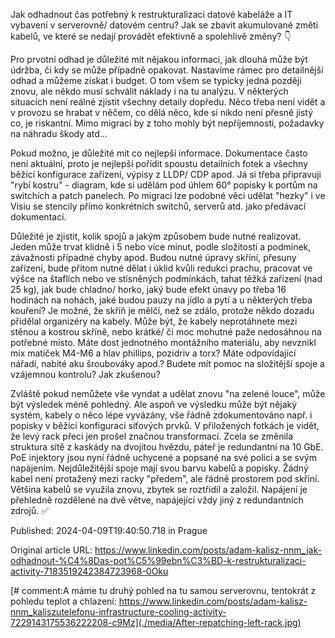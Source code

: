 Jak odhadnout čas potřebný k restrukturalizaci datové kabeláže a IT vybavení v serverovně/ datovém centru? Jak se zbavit akumulované změti kabelů, ve které se nedají provádět efektivně a spolehlivě změny? 👇

Pro prvotní odhad je důležité mít nějakou informaci, jak dlouhá může být údržba, či kdy se může případně opakovat. Nastavíme rámec pro detailnější odhad a můžeme získat i budget. O tom všem se typicky jedná později znovu, ale někdo musí schválit náklady i na tu analýzu.
V některých situacích není reálné zjistit všechny detaily dopředu. Něco třeba není vidět a v provozu se hrabat v něčem, co dělá něco, kde si nikdo není přesně jistý co, je riskantní. Mimo migraci by z toho mohly být nepříjemnosti, požadavky na náhradu škody atd...

Pokud možno, je důležité mít co nejlepší informace. Dokumentace často není aktuální, proto je nejlepší pořídit spoustu detailních fotek a všechny běžící konfigurace zařízení, výpisy z LLDP/ CDP apod. Já si třeba připravuji "rybí kostru" - diagram, kde si udělám pod úhlem 60° popisky k portům na switchích a patch panelech. Po migraci lze podobné věci udělat "hezky" i ve Visiu se stencily přímo konkrétních switchů, serverů atd. jako předávací dokumentaci.

Důležité je zjistit, kolik spojů a jakým způsobem bude nutné realizovat. Jeden může trvat klidně i 5 nebo více minut, podle složitosti a podmínek, závažnosti případné chyby apod. Budou nutné úpravy skříní, přesuny zařízení, bude přitom nutné dělat i úklid kvůli redukci prachu, pracovat ve výšce na štaflích nebo ve stísněných podmínkách, tahat těžká zařízení (nad 25 kg), jak bude chladno/ horko, jaký bude efekt únavy po třeba 16 hodinách na nohách, jaké budou pauzy na jídlo a pytí a u některých třeba kouření?
Je možné, že skříň je mělčí, než se zdálo, protože někdo dozadu přidělal organizéry na kabely. Může být, že kabely neprotáhnete mezi stěnou a kostrou skříně, nebo krátké/ či moc mohutné paže nedosáhnou na potřebné místo. Máte dost jednotného montážního materiálu, aby nevznikl mix matiček M4-M6 a hlav phillips, pozidriv a torx? Máte odpovídající nářadí, nabité aku šroubováky apod.? Budete mít pomoc na složitější spoje a vzájemnou kontrolu? Jak zkušenou?

 Zvláště pokud nemůžete vše vyndat a udělat znovu "na zelené louce", může být výsledek méně pohledný. Ale aspoň ve výsledku může být nějaký systém, kabely o něco lépe vyvázány, vše řádně zdokumentováno např. i popisky v běžící konfiguraci síťových prvků. V přiložených fotkách je vidět, že levý rack přeci jen prošel značnou transformací. Zcela se změnila struktura sítě z kaskády na dvojitou hvězdu, páteř je redundantní na 10 GbE. PoE injektory jsou nyní řádně uchycené a popsané na své polici a se svým napájením. Nejdůležitější spoje mají svou barvu kabelů a popisky. Žádný kabel není protažený mezi racky "předem", ale řádně prostorem pod skříní. Většina kabelů se využila znovu, zbytek se roztřídil a založil. Napájení je přehledně rozdělené na dvě větve, napájející vždy jiný z redundantních zdrojů. ✅


Published: 2024-04-09T19:40:50.718 in Prague

Original article URL: https://www.linkedin.com/posts/adam-kalisz-nnm_jak-odhadnout-%C4%8Das-pot%C5%99ebn%C3%BD-k-restrukturalizaci-activity-7183519242384723968-0Oku

[](./media/Before-repatching-racks.jpg)[](./media/Switch-labeling-documentation.png)[](./media/After-moving-equipment-only-minimal-patching.jpg)[](./media/After-repatching-poe-injectors.jpg)[# comment:A máme tu druhý pohled na tu samou serverovnu, tentokrát z pohledu teplot a chlazení: https://www.linkedin.com/posts/adam-kalisz-nnm_kaliszutelefonu-infrastructure-cooling-activity-7229143175536222208-c9Mz](./media/After-repatching-left-rack.jpg)